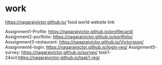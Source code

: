 # work

 https://nagarajvictor.github.io/   food world website link
 
 Assignment1-Profile:  https://nagarajvictor.github.io/profilecard/
Assignment2-portfolio: https://nagarajvictor.github.io/portfolio/
Asssignment3-restaurant: https://nagarajvictor.github.io/Victorsson/
Assignment4-login: https://nagarajvictor.github.io/login-reg/
Assignment5-survey: https://nagarajvictor.github.io/survey/
task1-24oct:https://nagarajvictor.github.io/task1-reg/
